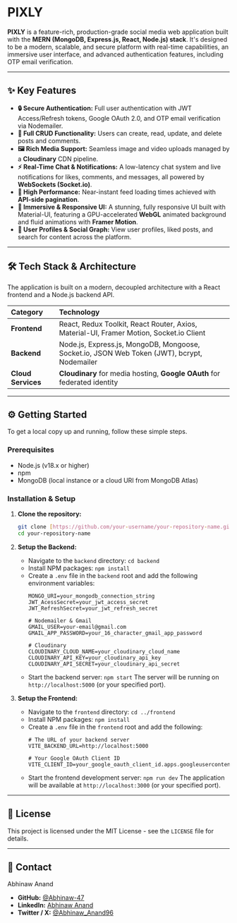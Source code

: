 # PIXLY


**PIXLY** is a feature-rich, production-grade social media web application built with the **MERN (MongoDB, Express.js, React, Node.js) stack**. It's designed to be a modern, scalable, and secure platform with real-time capabilities, an immersive user interface, and advanced authentication features, including OTP email verification.

---

## ✨ Key Features

-   **🔒 Secure Authentication:** Full user authentication with JWT Access/Refresh tokens, Google OAuth 2.0, and OTP email verification via Nodemailer.
-   **📝 Full CRUD Functionality:** Users can create, read, update, and delete posts and comments.
-   **🖼️ Rich Media Support:** Seamless image and video uploads managed by a **Cloudinary** CDN pipeline.
-   **⚡ Real-Time Chat & Notifications:** A low-latency chat system and live notifications for likes, comments, and messages, all powered by **WebSockets (Socket.io)**.
-   **🚀 High Performance:** Near-instant feed loading times achieved with **API-side pagination**.
-   **🎨 Immersive & Responsive UI:** A stunning, fully responsive UI built with Material-UI, featuring a GPU-accelerated **WebGL** animated background and fluid animations with **Framer Motion**.
-   **👤 User Profiles & Social Graph:** View user profiles, liked posts, and search for content across the platform.

---

## 🛠️ Tech Stack & Architecture

The application is built on a modern, decoupled architecture with a React frontend and a Node.js backend API.

| Category      | Technology                                                                          |
| :------------ | :---------------------------------------------------------------------------------- |
| **Frontend** | React, Redux Toolkit, React Router, Axios, Material-UI, Framer Motion, Socket.io Client |
| **Backend** | Node.js, Express.js, MongoDB, Mongoose, Socket.io, JSON Web Token (JWT), bcrypt, Nodemailer |
| **Cloud Services** | **Cloudinary** for media hosting, **Google OAuth** for federated identity |

---

## ⚙️ Getting Started

To get a local copy up and running, follow these simple steps.

### Prerequisites

-   Node.js (v18.x or higher)
-   npm
-   MongoDB (local instance or a cloud URI from MongoDB Atlas)

### Installation & Setup

1.  **Clone the repository:**
    ```sh
    git clone [https://github.com/your-username/your-repository-name.git](https://github.com/your-username/your-repository-name.git)
    cd your-repository-name
    ```

2.  **Setup the Backend:**
    -   Navigate to the `backend` directory: `cd backend`
    -   Install NPM packages: `npm install`
    -   Create a `.env` file in the `backend` root and add the following environment variables:
        ```env
        MONGO_URI=your_mongodb_connection_string
        JWT_AcessSecret=your_jwt_access_secret
        JWT_RefreshSecret=your_jwt_refresh_secret

        # Nodemailer & Gmail
        GMAIL_USER=your-email@gmail.com
        GMAIL_APP_PASSWORD=your_16_character_gmail_app_password

        # Cloudinary
        CLOUDINARY_CLOUD_NAME=your_cloudinary_cloud_name
        CLOUDINARY_API_KEY=your_cloudinary_api_key
        CLOUDINARY_API_SECRET=your_cloudinary_api_secret
        ```
    -   Start the backend server: `npm start`
        The server will be running on `http://localhost:5000` (or your specified port).

3.  **Setup the Frontend:**
    -   Navigate to the `frontend` directory: `cd ../frontend`
    -   Install NPM packages: `npm install`
    -   Create a `.env` file in the `frontend` root and add the following:
        ```env
        # The URL of your backend server
        VITE_BACKEND_URL=http://localhost:5000
        
        # Your Google OAuth Client ID
        VITE_CLIENT_ID=your_google_oauth_client_id.apps.googleusercontent.com
        ```
    -   Start the frontend development server: `npm run dev`
        The application will be available at `http://localhost:3000` (or your specified port).

---

## 📜 License

This project is licensed under the MIT License - see the `LICENSE` file for details.

---

## 👤 Contact

Abhinaw Anand

-   **GitHub:** [@Abhinaw-47](https://github.com/Abhinaw-47)
-   **LinkedIn:** [Abhinaw Anand](https://www.linkedin.com/in/abhinaw-anand-04a64124a/)
-   **Twitter / X:** [@Abhinaw\_Anand96](https://x.com/Abhinaw_Anand96)